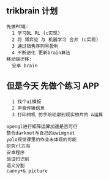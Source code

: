 ## trikbrain 计划
```
先做PC端:
  1 学习DL RL (c实现)
  2 将 博弈论 与 机器学习 合并 (c实现)
  3 通过销售序列号盈利
  4 不断进化 更新brain算法
移动端迁移:
  安卓 brain
```

## 但是今天 先做个练习 APP
```
  1 找个ui模板
  2 声音传输信息
  3 打印相机 仿手绘轮廓到现实相片的 &运算
```

```
opengl进行矩阵运算加速是否可行
整合darknet与自己的uwimgnet
yolo视觉课里的作业未体现的可能
研究rl方向
安卓程序
验证码识别
语义分割
canny+& picture

```
